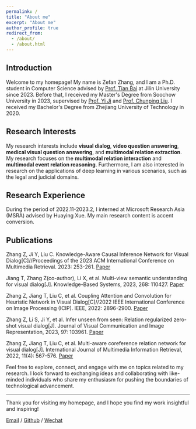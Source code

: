 ```yaml
---
permalink: /
title: "About me"
excerpt: "About me"
author_profile: true
redirect_from: 
  - /about/
  - /about.html
---
```


## Introduction

Welcome to my homepage! My name is Zefan Zhang, and I am a Ph.D. student in Computer Science advised by [Prof. Tian Bai](https://ccst.jlu.edu.cn/info/1026/17630.htm) at Jilin University since 2023. Before that, I received my Master's Degree from Soochow University in 2023, supervised by [Prof. Yi Ji](https://scst.suda.edu.cn/0e/3a/c11250a527930/page.htm) and [Prof. Chunping Liu](https://scst.suda.edu.cn/f5/ff/c30505a521727/page.htm). I received my Bachelor's Degree from Zhejiang University of Technology in 2020.

## Research Interests

My research interests include **visual dialog**, **video question answering**, **medical visual question answering**, and **multimodal relation extraction**. My research focuses on the **multimodal relation interaction** and **multimodal event relation reasoning**. Furthermore, I am also interested in research on the applications of deep learning in various scenarios, such as the legal and judicial domains.

## Research Experience

During the period of 2022.11-2023.2, I interned at Microsoft Research Asia (MSRA) advised by Huaying Xue. My main research content is accent conversion.

## Publications

Zhang Z, Ji Y, Liu C. Knowledge-Aware Causal Inference Network for Visual Dialog[C]//Proceedings of the 2023 ACM International Conference on Multimedia Retrieval. 2023: 253-261.  [Paper](https://dl.acm.org/doi/abs/10.1145/3591106.3592272)

Jiang T, Zhang Z(co-author), Li X, et al. Multi-view semantic understanding for visual dialog[J]. Knowledge-Based Systems, 2023, 268: 110427.  [Paper](https://www.sciencedirect.com/science/article/abs/pii/S0950705123001776)

Zhang Z, Jiang T, Liu C, et al. Coupling Attention and Convolution for Heuristic Network in Visual Dialog[C]//2022 IEEE International Conference on Image Processing (ICIP). IEEE, 2022: 2896-2900.  [Paper](https://ieeexplore.ieee.org/abstract/document/9898003)

Zhang Z, Li S, Ji Y, et al. Infer unseen from seen: Relation regularized zero-shot visual dialog[J]. Journal of Visual Communication and Image Representation, 2023, 97: 103961.  [Paper](https://www.sciencedirect.com/science/article/abs/pii/S1047320323002110)

Zhang Z, Jiang T, Liu C, et al. Multi-aware coreference relation network for visual dialog[J]. International Journal of Multimedia Information Retrieval, 2022, 11(4): 567-576.  [Paper](https://link.springer.com/article/10.1007/s13735-022-00257-2)

Feel free to explore, connect, and engage with me on topics related to my research. I look forward to exchanging ideas and collaborating with like-minded individuals who share my enthusiasm for pushing the boundaries of technological advancement.




---

Thank you for visiting my homepage, and I hope you find my work insightful and inspiring!

[Email](zefan23@mails.jlu.edu.cn)  /  [Github](https://github.com/zefanZhang-cn)  /  [Wechat](../image/wechat.png)
